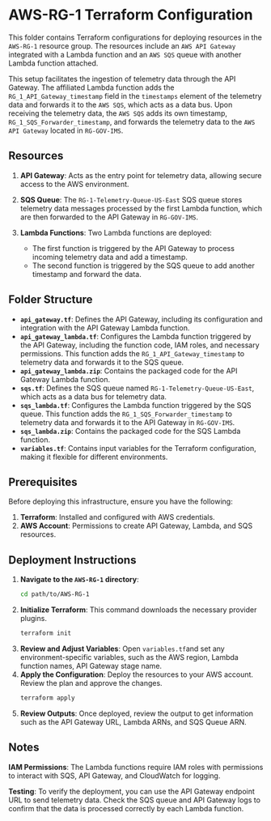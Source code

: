# AWS-RG-1 Terraform Configuration

This folder contains Terraform configurations for deploying resources in the `AWS-RG-1` resource group. The resources include an `AWS API Gateway` integrated with a Lambda function and an `AWS SQS` queue with another Lambda function attached.

This setup facilitates the ingestion of telemetry data through the API Gateway. The affiliated Lambda function adds the `RG_1_API_Gateway_timestamp` field in the `timestamps` element of the telemetry data and forwards it to the `AWS SQS`, which acts as a data bus. Upon receiving the telemetry data, the `AWS SQS` adds its own timestamp, `RG_1_SQS_Forwarder_timestamp`, and forwards the telemetry data to the `AWS API Gateway` located in `RG-GOV-IMS`.

## Resources

1. **API Gateway**: Acts as the entry point for telemetry data, allowing secure access to the AWS environment.

2. **SQS Queue**: The `RG-1-Telemetry-Queue-US-East` SQS queue stores telemetry data messages processed by the first Lambda function, which are then forwarded to the API Gateway in `RG-GOV-IMS`.

3. **Lambda Functions**: Two Lambda functions are deployed:
   - The first function is triggered by the API Gateway to process incoming telemetry data and add a timestamp.
   - The second function is triggered by the SQS queue to add another timestamp and forward the data.


## Folder Structure

- **`api_gateway.tf`**: Defines the API Gateway, including its configuration and integration with the API Gateway Lambda function.
- **`api_gateway_lambda.tf`**: Configures the Lambda function triggered by the API Gateway, including the function code, IAM roles, and necessary permissions. This function adds the `RG_1_API_Gateway_timestamp` to telemetry data and forwards it to the SQS queue.
- **`api_gateway_lambda.zip`**: Contains the packaged code for the API Gateway Lambda function.
- **`sqs.tf`**: Defines the SQS queue named `RG-1-Telemetry-Queue-US-East`, which acts as a data bus for telemetry data.
- **`sqs_lambda.tf`**: Configures the Lambda function triggered by the SQS queue. This function adds the `RG_1_SQS_Forwarder_timestamp` to telemetry data and forwards it to the API Gateway in `RG-GOV-IMS`.
- **`sqs_lambda.zip`**: Contains the packaged code for the SQS Lambda function.
- **`variables.tf`**: Contains input variables for the Terraform configuration, making it flexible for different environments.

## Prerequisites

Before deploying this infrastructure, ensure you have the following:

1. **Terraform**: Installed and configured with AWS credentials.
2. **AWS Account**: Permissions to create API Gateway, Lambda, and SQS resources.

## Deployment Instructions

1. **Navigate to the `AWS-RG-1` directory**:
   ```bash
   cd path/to/AWS-RG-1

2. **Initialize Terraform**: This command downloads the necessary provider plugins.
   ```bash
   terraform init

3. **Review and Adjust Variables**: Open `variables.tf`and set any environment-specific variables, such as the AWS region, Lambda function names,  API Gateway stage name.
4. **Apply the Configuration**: Deploy the resources to your AWS account. Review the plan and approve the changes.
   ```bash
   terraform apply
5. **Review Outputs**: Once deployed, review the output to get information such as the API Gateway URL, Lambda ARNs, and SQS Queue ARN.

## Notes
**IAM Permissions**: The Lambda functions require IAM roles with permissions to interact with SQS, API Gateway, and CloudWatch for logging.

**Testing**: To verify the deployment, you can use the API Gateway endpoint URL to send telemetry data. Check the SQS queue and API Gateway logs to confirm that the data is processed correctly by each Lambda function.
